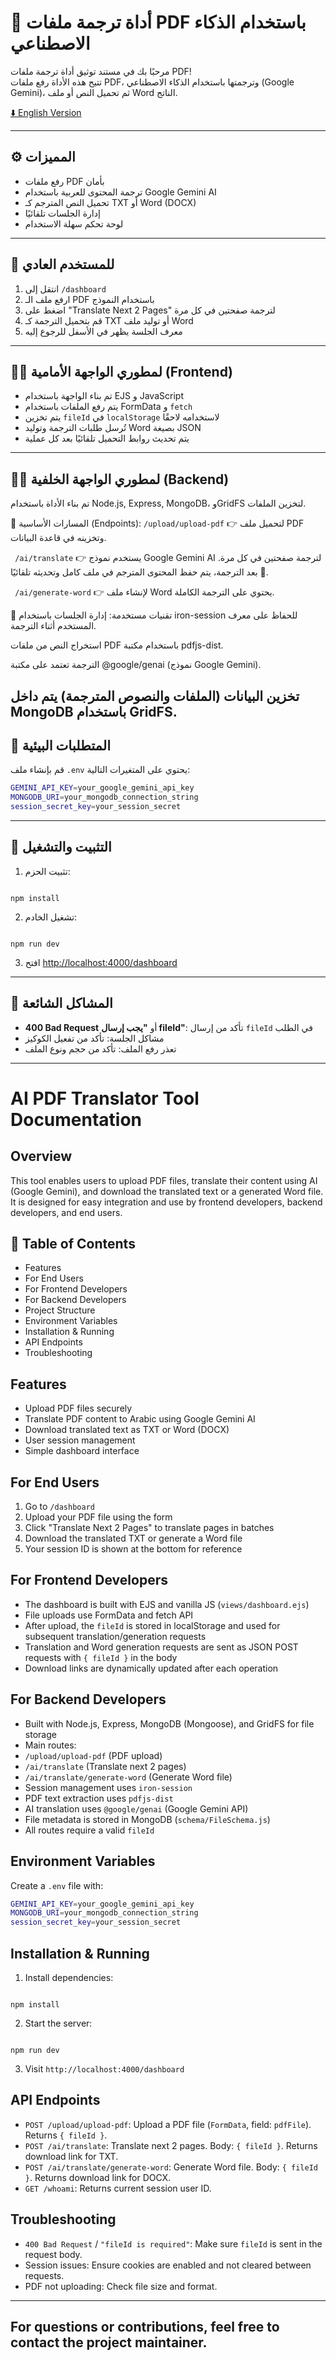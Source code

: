 # 🧠 أداة ترجمة ملفات PDF باستخدام الذكاء الاصطناعي

مرحبًا بك في مستند توثيق أداة ترجمة ملفات PDF!  
تتيح هذه الأداة رفع ملفات PDF، وترجمتها باستخدام الذكاء الاصطناعي (Google Gemini)، ثم تحميل النص أو ملف Word الناتج.

[⬇️ English Version](#ai-pdf-translator-tool-documentation)

---

## ⚙️ المميزات
- رفع ملفات PDF بأمان
- ترجمة المحتوى للعربية باستخدام Google Gemini AI
- تحميل النص المترجم كـ TXT أو Word (DOCX)
- إدارة الجلسات تلقائيًا
- لوحة تحكم سهلة الاستخدام

---

## 👤 للمستخدم العادي
1. انتقل إلى `/dashboard`
2. ارفع ملف الـ PDF باستخدام النموذج
3. اضغط على "Translate Next 2 Pages" لترجمة صفحتين في كل مرة
4. قم بتحميل الترجمة كـ TXT أو توليد ملف Word
5. معرف الجلسة يظهر في الأسفل للرجوع إليه

---

## 🧑‍💻 لمطوري الواجهة الأمامية (Frontend)
- تم بناء الواجهة باستخدام EJS و JavaScript
- يتم رفع الملفات باستخدام FormData و `fetch`
- يتم تخزين `fileId` في `localStorage` لاستخدامه لاحقًا
- تُرسل طلبات الترجمة وتوليد Word بصيغة JSON
- يتم تحديث روابط التحميل تلقائيًا بعد كل عملية

---
## 🧑‍💻 لمطوري الواجهة الخلفية (Backend)
تم بناء الأداة باستخدام Node.js, Express, MongoDB، وGridFS لتخزين الملفات.

📌 المسارات الأساسية (Endpoints):
 `/upload/upload-pdf`
👉 لتحميل ملف PDF وتخزينه في قاعدة البيانات.

` /ai/translate`
👉 يستخدم نموذج Google Gemini AI لترجمة صفحتين في كل مرة.
📎 بعد الترجمة، يتم حفظ المحتوى المترجم في ملف كامل وتحديثه تلقائيًا.

` /ai/generate-word`
👉 لإنشاء ملف Word يحتوي على الترجمة الكاملة.

🧰 تقنيات مستخدمة:
إدارة الجلسات باستخدام iron-session للحفاظ على معرف المستخدم أثناء الترجمة.

استخراج النص من ملفات PDF باستخدام مكتبة pdfjs-dist.

الترجمة تعتمد على مكتبة @google/genai (نموذج Google Gemini).

تخزين البيانات (الملفات والنصوص المترجمة) يتم داخل MongoDB باستخدام GridFS.
---
## 🔧 المتطلبات البيئية
قم بإنشاء ملف `.env` يحتوي على المتغيرات التالية:
```bash
GEMINI_API_KEY=your_google_gemini_api_key
MONGODB_URI=your_mongodb_connection_string
session_secret_key=your_session_secret
```
---

## 🚀 التثبيت والتشغيل
1. تثبيت الحزم:
```

npm install

```
2. تشغيل الخادم:
```

npm run dev

```
3. افتح [http://localhost:4000/dashboard](http://localhost:4000/dashboard)

---

## 🧪 المشاكل الشائعة
- **400 Bad Request** أو **"يجب إرسال fileId"**: تأكد من إرسال `fileId` في الطلب
- مشاكل الجلسة: تأكد من تفعيل الكوكيز
- تعذر رفع الملف: تأكد من حجم ونوع الملف

---

# AI PDF Translator Tool Documentation

## Overview
This tool enables users to upload PDF files, translate their content using AI (Google Gemini), and download the translated text or a generated Word file. It is designed for easy integration and use by frontend developers, backend developers, and end users.

## 📑 Table of Contents
- Features
- For End Users
- For Frontend Developers
- For Backend Developers
- Project Structure
- Environment Variables
- Installation & Running
- API Endpoints
- Troubleshooting

## Features
- Upload PDF files securely
- Translate PDF content to Arabic using Google Gemini AI
- Download translated text as TXT or Word (DOCX)
- User session management
- Simple dashboard interface

## For End Users
1. Go to `/dashboard`
2. Upload your PDF file using the form
3. Click "Translate Next 2 Pages" to translate pages in batches
4. Download the translated TXT or generate a Word file
5. Your session ID is shown at the bottom for reference

## For Frontend Developers
- The dashboard is built with EJS and vanilla JS (`views/dashboard.ejs`)
- File uploads use FormData and fetch API
- After upload, the `fileId` is stored in localStorage and used for subsequent translation/generation requests
- Translation and Word generation requests are sent as JSON POST requests with `{ fileId }` in the body
- Download links are dynamically updated after each operation

## For Backend Developers
- Built with Node.js, Express, MongoDB (Mongoose), and GridFS for file storage
- Main routes:
- `/upload/upload-pdf` (PDF upload)
- `/ai/translate` (Translate next 2 pages)
- `/ai/translate/generate-word` (Generate Word file)
- Session management uses `iron-session`
- PDF text extraction uses `pdfjs-dist`
- AI translation uses `@google/genai` (Google Gemini API)
- File metadata is stored in MongoDB (`schema/FileSchema.js`)
- All routes require a valid `fileId`

## Environment Variables
Create a `.env` file with:

```bash
GEMINI_API_KEY=your_google_gemini_api_key
MONGODB_URI=your_mongodb_connection_string
session_secret_key=your_session_secret
```

## Installation & Running
1. Install dependencies:
```

npm install

```
2. Start the server:
```

npm run dev

```
3. Visit `http://localhost:4000/dashboard`

## API Endpoints
- `POST /upload/upload-pdf`: Upload a PDF file (`FormData`, field: `pdfFile`). Returns `{ fileId }`.
- `POST /ai/translate`: Translate next 2 pages. Body: `{ fileId }`. Returns download link for TXT.
- `POST /ai/translate/generate-word`: Generate Word file. Body: `{ fileId }`. Returns download link for DOCX.
- `GET /whoami`: Returns current session user ID.

## Troubleshooting
- `400 Bad Request` / `"fileId is required"`: Make sure `fileId` is sent in the request body.
- Session issues: Ensure cookies are enabled and not cleared between requests.
- PDF not uploading: Check file size and format.

---

For questions or contributions, feel free to contact the project maintainer.
---

